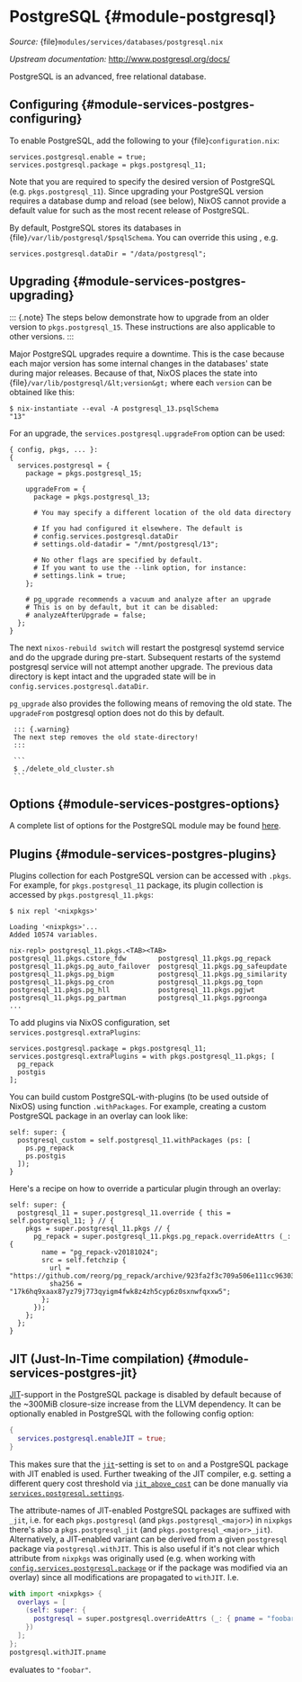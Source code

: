 # PostgreSQL {#module-postgresql}

<!-- FIXME: render nicely -->
<!-- FIXME: source can be added automatically -->

*Source:* {file}`modules/services/databases/postgresql.nix`

*Upstream documentation:* <http://www.postgresql.org/docs/>

<!-- FIXME: more stuff, like maintainer? -->

PostgreSQL is an advanced, free relational database.
<!-- MORE -->

## Configuring {#module-services-postgres-configuring}

To enable PostgreSQL, add the following to your {file}`configuration.nix`:
```
services.postgresql.enable = true;
services.postgresql.package = pkgs.postgresql_11;
```
Note that you are required to specify the desired version of PostgreSQL (e.g. `pkgs.postgresql_11`). Since upgrading your PostgreSQL version requires a database dump and reload (see below), NixOS cannot provide a default value for [](#opt-services.postgresql.package) such as the most recent release of PostgreSQL.

<!--
After running {command}`nixos-rebuild`, you can verify
whether PostgreSQL works by running {command}`psql`:

```ShellSession
$ psql
psql (9.2.9)
Type "help" for help.

alice=>
```
-->

By default, PostgreSQL stores its databases in {file}`/var/lib/postgresql/$psqlSchema`. You can override this using [](#opt-services.postgresql.dataDir), e.g.
```
services.postgresql.dataDir = "/data/postgresql";
```

## Upgrading {#module-services-postgres-upgrading}

::: {.note}
The steps below demonstrate how to upgrade from an older version to `pkgs.postgresql_15`.
These instructions are also applicable to other versions.
:::

Major PostgreSQL upgrades require a downtime. This is the case because each major version
has some internal changes in the databases' state during major releases. Because of that,
NixOS places the state into {file}`/var/lib/postgresql/&lt;version&gt;` where each `version`
can be obtained like this:
```
$ nix-instantiate --eval -A postgresql_13.psqlSchema
"13"
```
For an upgrade, the `services.postgresql.upgradeFrom` option can be used:
```
{ config, pkgs, ... }:
{
  services.postgresql = {
    package = pkgs.postgresql_15;

    upgradeFrom = {
      package = pkgs.postgresql_13;

      # You may specify a different location of the old data directory

      # If you had configured it elsewhere. The default is
      # config.services.postgresql.dataDir
      # settings.old-datadir = "/mnt/postgresql/13";

      # No other flags are specified by default.
      # If you want to use the --link option, for instance:
      # settings.link = true;
    };

    # pg_upgrade recommends a vacuum and analyze after an upgrade
    # This is on by default, but it can be disabled:
    # analyzeAfterUpgrade = false;
  };
}
```

The next `nixos-rebuild switch` will restart the postgresql systemd service and do the upgrade during pre-start.
Subsequent restarts of the systemd postgresql service will not attempt another upgrade.
The previous data directory is kept intact and the upgraded state will be in `config.services.postgresql.dataDir`.

`pg_upgrade` also provides the following means of removing the old state. The `upgradeFrom` postgresql option does not do this by default.

     ::: {.warning}
     The next step removes the old state-directory!
     :::

     ```
     $ ./delete_old_cluster.sh
     ```

## Options {#module-services-postgres-options}

A complete list of options for the PostgreSQL module may be found [here](#opt-services.postgresql.enable).

## Plugins {#module-services-postgres-plugins}

Plugins collection for each PostgreSQL version can be accessed with `.pkgs`. For example, for `pkgs.postgresql_11` package, its plugin collection is accessed by `pkgs.postgresql_11.pkgs`:
```ShellSession
$ nix repl '<nixpkgs>'

Loading '<nixpkgs>'...
Added 10574 variables.

nix-repl> postgresql_11.pkgs.<TAB><TAB>
postgresql_11.pkgs.cstore_fdw        postgresql_11.pkgs.pg_repack
postgresql_11.pkgs.pg_auto_failover  postgresql_11.pkgs.pg_safeupdate
postgresql_11.pkgs.pg_bigm           postgresql_11.pkgs.pg_similarity
postgresql_11.pkgs.pg_cron           postgresql_11.pkgs.pg_topn
postgresql_11.pkgs.pg_hll            postgresql_11.pkgs.pgjwt
postgresql_11.pkgs.pg_partman        postgresql_11.pkgs.pgroonga
...
```

To add plugins via NixOS configuration, set `services.postgresql.extraPlugins`:
```
services.postgresql.package = pkgs.postgresql_11;
services.postgresql.extraPlugins = with pkgs.postgresql_11.pkgs; [
  pg_repack
  postgis
];
```

You can build custom PostgreSQL-with-plugins (to be used outside of NixOS) using function `.withPackages`. For example, creating a custom PostgreSQL package in an overlay can look like:
```
self: super: {
  postgresql_custom = self.postgresql_11.withPackages (ps: [
    ps.pg_repack
    ps.postgis
  ]);
}
```

Here's a recipe on how to override a particular plugin through an overlay:
```
self: super: {
  postgresql_11 = super.postgresql_11.override { this = self.postgresql_11; } // {
    pkgs = super.postgresql_11.pkgs // {
      pg_repack = super.postgresql_11.pkgs.pg_repack.overrideAttrs (_: {
        name = "pg_repack-v20181024";
        src = self.fetchzip {
          url = "https://github.com/reorg/pg_repack/archive/923fa2f3c709a506e111cc963034bf2fd127aa00.tar.gz";
          sha256 = "17k6hq9xaax87yz79j773qyigm4fwk8z4zh5cyp6z0sxnwfqxxw5";
        };
      });
    };
  };
}
```

## JIT (Just-In-Time compilation) {#module-services-postgres-jit}

[JIT](https://www.postgresql.org/docs/current/jit-reason.html)-support in the PostgreSQL package
is disabled by default because of the ~300MiB closure-size increase from the LLVM dependency. It
can be optionally enabled in PostgreSQL with the following config option:

```nix
{
  services.postgresql.enableJIT = true;
}
```

This makes sure that the [`jit`](https://www.postgresql.org/docs/current/runtime-config-query.html#GUC-JIT)-setting
is set to `on` and a PostgreSQL package with JIT enabled is used. Further tweaking of the JIT compiler, e.g. setting a different
query cost threshold via [`jit_above_cost`](https://www.postgresql.org/docs/current/runtime-config-query.html#GUC-JIT-ABOVE-COST)
can be done manually via [`services.postgresql.settings`](#opt-services.postgresql.settings).

The attribute-names of JIT-enabled PostgreSQL packages are suffixed with `_jit`, i.e. for each `pkgs.postgresql`
(and `pkgs.postgresql_<major>`) in `nixpkgs` there's also a `pkgs.postgresql_jit` (and `pkgs.postgresql_<major>_jit`).
Alternatively, a JIT-enabled variant can be derived from a given `postgresql` package via `postgresql.withJIT`.
This is also useful if it's not clear which attribute from `nixpkgs` was originally used (e.g. when working with
[`config.services.postgresql.package`](#opt-services.postgresql.package) or if the package was modified via an
overlay) since all modifications are propagated to `withJIT`. I.e.

```nix
with import <nixpkgs> {
  overlays = [
    (self: super: {
      postgresql = super.postgresql.overrideAttrs (_: { pname = "foobar"; });
    })
  ];
};
postgresql.withJIT.pname
```

evaluates to `"foobar"`.
